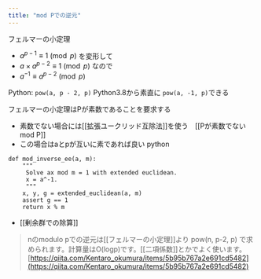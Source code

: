 ```yaml
---
title: "mod Pでの逆元"
---
```


フェルマーの小定理
- $a^{p-1}\equiv 1{\pmod {p}}$
を変形して
- $a \times a^{p-2}\equiv 1{\pmod {p}}$
なので
- $a^{-1} \equiv a^{p-2} {\pmod {p}}$

Python: `pow(a, p - 2, p)`
Python3.8から素直に `pow(a, -1, p)`できる

フェルマーの小定理はPが素数であることを要求する
- 素数でない場合には[[拡張ユークリッド互除法]]を使う　[[Pが素数でないmod P]]
- この場合はaとpが互いに素であれば良い
python

```
def mod_inverse_ee(a, m):
    """
     Solve ax mod m = 1 with extended euclidean.
     x = a^-1.
     """
    x, y, g = extended_euclidean(a, m)
    assert g == 1
    return x % m
```

- [[剰余群での除算]]


> nのmodulo pでの逆元は[[フェルマーの小定理]]より
>  pow(n, p-2, p)
>  で求められます。計算量はO(logp)です。[[二項係数]]とかでよく使います。
[https://qiita.com/Kentaro_okumura/items/5b95b767a2e691cd5482](https://qiita.com/Kentaro_okumura/items/5b95b767a2e691cd5482)
